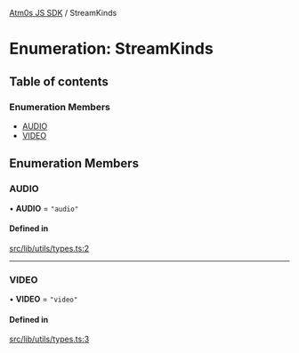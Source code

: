 [Atm0s JS SDK](../README.md) / StreamKinds

# Enumeration: StreamKinds

## Table of contents

### Enumeration Members

- [AUDIO](StreamKinds.md#audio)
- [VIDEO](StreamKinds.md#video)

## Enumeration Members

### AUDIO

• **AUDIO** = ``"audio"``

#### Defined in

[src/lib/utils/types.ts:2](https://github.com/8xFF/media-sdk-js/blob/e00c076/src/lib/utils/types.ts#L2)

___

### VIDEO

• **VIDEO** = ``"video"``

#### Defined in

[src/lib/utils/types.ts:3](https://github.com/8xFF/media-sdk-js/blob/e00c076/src/lib/utils/types.ts#L3)
